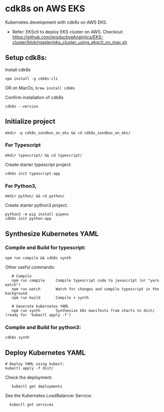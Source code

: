 # cdk8s on AWS EKS

Kubernetes development with cdk8s on AWS EKS. 

- Refer: EKSctl to deploy EKS cluster on AWS. Checkout: https://github.com/productiveAnalytics/EKS-cluster/blob/master/eks_cluster_using_eksctl_on_mac.sh

## Setup cdk8s:

Install cdk8s
```
npm install -g cdk8s-cli
```
OR on MacOs, ```brew install cdk8s```

Confirm installation of cdk8s
```
cdk8s --version
```

## Initialize project

```
mkdir -p cdk8s_sandbox_on_eks && cd cdk8s_sandbox_on_eks/
```

### For Typescript
```
mkdir typescript/ && cd typescript/
```

Create starter typescript project:
```
cdk8s init typescript-app
```

### For Python3, 
```
mkdir python/ && cd python/
```

Create starter python3 project:
```
python3 -m pip install pipenv
cdk8s init python-app
```

## Synthesize Kubernetes YAML

### Compile and Build for typescript:
```
npm run compile && cdk8s synth
```

Other useful commands:
```
   # Compile
   npm run compile     Compile typescript code to javascript (or "yarn watch")
   npm run watch       Watch for changes and compile typescript in the background
   npm run build       Compile + synth
   
   # Generate kubernetes YAML
   npm run synth       Synthesize k8s manifests from charts to dist/ (ready for 'kubectl apply -f')
```

### Compile and Build for python3:
```
cdk8s synth
```

## Deploy Kubernetes YAML
```
# Deploy YAML using kubect:
kubectl apply -f dist/
```

Check the deployment:
```
   kubectl get deployments
```

See the Kubernetes LoadBalancer Service:
```
  kubectl get services
```
